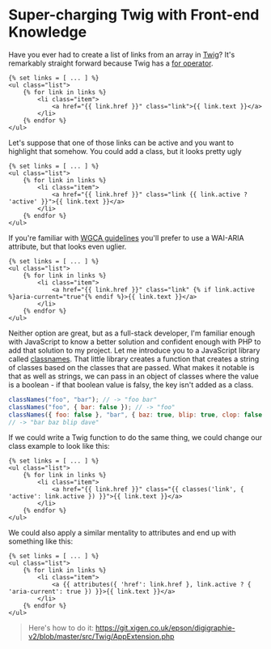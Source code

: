 # Super-charging Twig with Front-end Knowledge

Have you ever had to create a list of links from an array in [Twig](#)? It's remarkably straight forward because Twig has a [for operator](#).

```
{% set links = [ ... ] %}
<ul class="list">
    {% for link in links %}
        <li class="item">
            <a href="{{ link.href }}" class="link">{{ link.text }}</a>
        </li>
    {% endfor %}
</ul>
```

Let's suppose that one of those links can be active and you want to highlight that somehow. You could add a class, but it looks pretty ugly

```
{% set links = [ ... ] %}
<ul class="list">
    {% for link in links %}
        <li class="item">
            <a href="{{ link.href }}" class="link {{ link.active ? 'active' }}">{{ link.text }}</a>
        </li>
    {% endfor %}
</ul>
```

If you're familiar with [WGCA guidelines](#) you'll prefer to use a WAI-ARIA attribute, but that looks even uglier.

```
{% set links = [ ... ] %}
<ul class="list">
    {% for link in links %}
        <li class="item">
            <a href="{{ link.href }}" class="link" {% if link.active %}aria-current="true"{% endif %}>{{ link.text }}</a>
        </li>
    {% endfor %}
</ul>
```

Neither option are great, but as a full-stack developer, I'm familiar enough with JavaScript to know a better solution and confident enough with PHP to add that solution to my project. Let me introduce you to a JavaScript library called [classnames](https://github.com/JedWatson/classnames). That little library creates a function that creates a string of classes based on the classes that are passed. What makes it notable is that as well as strings, we can pass in an object of classes where the value is a boolean - if that boolean value is falsy, the key isn't added as a class.

```js
classNames("foo", "bar"); // -> "foo bar"
classNames("foo", { bar: false }); // -> "foo"
classNames({ foo: false }, "bar", { baz: true, blip: true, clop: false }, "dave");
// -> "bar baz blip dave"
```

If we could write a Twig function to do the same thing, we could change our class example to look like this:

```
{% set links = [ ... ] %}
<ul class="list">
    {% for link in links %}
        <li class="item">
            <a href="{{ link.href }}" class="{{ classes('link', { 'active': link.active }) }}">{{ link.text }}</a>
        </li>
    {% endfor %}
</ul>
```

We could also apply a similar mentality to attributes and end up with something like this:

```
{% set links = [ ... ] %}
<ul class="list">
    {% for link in links %}
        <li class="item">
            <a {{ attributes({ 'href': link.href }, link.active ? { 'aria-current': true }) }}>{{ link.text }}</a>
        </li>
    {% endfor %}
</ul>
```

> Here's how to do it: https://git.xigen.co.uk/epson/digigraphie-v2/blob/master/src/Twig/AppExtension.php
